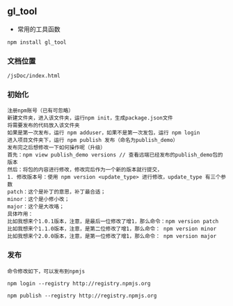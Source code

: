 <!--
 * @author: linzl
 * @method: 
 * @param: 
 * @Date: 2021-04-21 18:16:27
 * @return: 
-->
## gl_tool

* 常用的工具函数

```
npm install gl_tool
```

### 文档位置

    /jsDoc/index.html

### 初始化

    注册npm账号（已有可忽略）
    新建文件夹，进入该文件夹，运行npm init，生成package.json文件
    将需要发布的代码放入该文件夹
    如果是第一次发布，运行 npm adduser，如果不是第一次发包，运行 npm login
    进入项目文件夹下，运行 npm publish 发布（命名为publish_demo）
    发布完之后想修改一下如何操作呢（升级）
    首先：npm view publish_demo versions // 查看远端已经发布的publish_demo包的版本
    然后：将包的内容进行修改，修改完后作为一个新的版本就行提交，
    1. 修改版本号：使用 npm version <update_type> 进行修改，update_type 有三个参数
    patch：这个是补丁的意思，补丁最合适；
    minor：这个是小修小改；
    major：这个是大改咯；
    具体咋用：
    比如我想来个1.0.1版本，注意，是最后一位修改了增1，那么命令：npm version patch
    比如我想来个1.1.0版本，注意，是第二位修改了增1，那么命令： npm version minor
    比如我想来个2.0.0版本，注意，是第一位修改了增1，那么命令： npm version major

### 发布
    命令修改如下，可以发布到npmjs

    npm login --registry http://registry.npmjs.org

    npm publish --registry http://registry.npmjs.org

